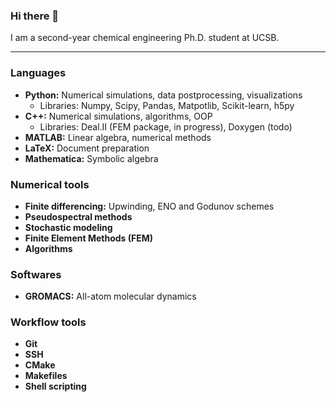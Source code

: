 ### Hi there 👋

I am a second-year chemical engineering Ph.D. student at UCSB.

---

### Languages

- **Python:** Numerical simulations, data postprocessing, visualizations
  - Libraries: Numpy, Scipy, Pandas, Matpotlib, Scikit-learn, h5py
- **C++:** Numerical simulations, algorithms, OOP
  - Libraries: Deal.II (FEM package, in progress), Doxygen (todo)
- **MATLAB:** Linear algebra, numerical methods
- **LaTeX:** Document preparation
- **Mathematica:** Symbolic algebra

### Numerical tools

- **Finite differencing:** Upwinding, ENO and Godunov schemes
- **Pseudospectral methods**
- **Stochastic modeling**
- **Finite Element Methods (FEM)**
- **Algorithms**

### Softwares

- **GROMACS:** All-atom molecular dynamics

### Workflow tools

- **Git**
- **SSH**
- **CMake**
- **Makefiles**
- **Shell scripting**

